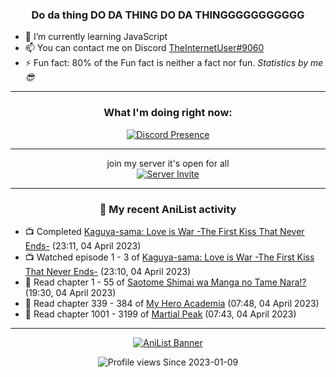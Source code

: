 <div align="center">

### Do da thing DO DA THING DO DA THINGGGGGGGGGGG
</div>

- 🌱 I’m currently learning JavaScript
- 📫 You can contact me on Discord [TheInternetUser#9060](https://discord.com/users/534117072796385300)
- ⚡ Fun fact: 80% of the Fun fact is neither a fact nor fun. _Statistics by me 😎_
<hr>

<div align="center">

### What I'm doing right now:
[![Discord Presence](https://lanyard.cnrad.dev/api/534117072796385300)](https://discord.com/users/534117072796385300)
<hr>

join my server it's open for all <br>
[![Server Invite](https://invidget.switchblade.xyz/bfYgVHxrSs)](https://discord.gg/bfYgVHxrSs)

<hr>
  
### 🌸 My recent AniList activity

</div>

<!-- ANILIST_ACTIVITY:start -->

-   📺 Completed [Kaguya-sama: Love is War -The First Kiss That Never Ends-](https://anilist.co/anime/151384) (23:11, 04 April 2023)
-   📺 Watched episode 1 - 3 of [Kaguya-sama: Love is War -The First Kiss That Never Ends-](https://anilist.co/anime/151384) (23:10, 04 April 2023)
-   📖 Read chapter 1 - 55 of [Saotome Shimai wa Manga no Tame Nara!?](https://anilist.co/manga/103621) (19:30, 04 April 2023)
-   📖 Read chapter 339 - 384 of [My Hero Academia](https://anilist.co/manga/85486) (07:48, 04 April 2023)
-   📖 Read chapter 1001 - 3199 of [Martial Peak](https://anilist.co/manga/104494) (07:43, 04 April 2023)

<!-- ANILIST_ACTIVITY:end -->
<hr>

<div align="center">

[![AniList Banner](https://img.anili.st/User/929966)](https://anilist.co/user/TheInternetUser)

![Profile views](https://gpvc.arturio.dev/TheInternetUse7) Since 2023-01-09

</div>

